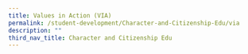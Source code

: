 ```yaml
---
title: Values in Action (VIA)
permalink: /student-development/Character-and-Citizenship-Edu/via
description: ""
third_nav_title: Character and Citizenship Edu
---
```

